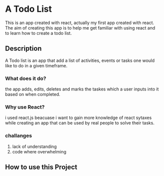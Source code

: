 # A Todo List

This is an app created with react, actually my first app created with react. The aim of creating this app is to help me get familiar with using react and to learn how to create a todo list.

## Description

A Todo list is an app that add a list of activities, events or tasks one would like to do in a given timeframe. 

### What does it do?
the app adds, edits, deletes and marks the taskes which a user inputs into it based on when completed.

### Why use React?
i used react.js beacuase i want to gain more knowledge of react sytaxes while creating an app that can be used by real people to solve their tasks.

### challanges

1. lack of understanding 
2. code where overwhelming

## How to use this Project
